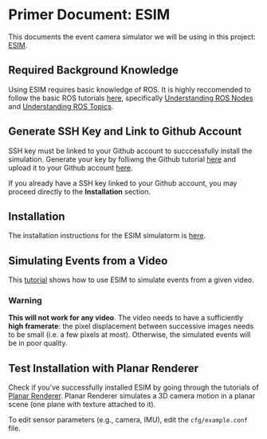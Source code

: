 # Primer Document: ESIM
This documents the event camera simulator we will be using in this project: [ESIM](https://github.com/uzh-rpg/rpg_esim).

## Required Background Knowledge
Using ESIM requires basic knowledge of ROS. It is highly reccomended to follow the basic ROS tutorials [here](http://wiki.ros.org/ROS/Tutorials), specifically [Understanding ROS Nodes](http://wiki.ros.org/ROS/Tutorials/UnderstandingNodes) and [Understanding ROS Topics](http://wiki.ros.org/ROS/Tutorials/UnderstandingTopics).


## Generate SSH Key and Link to Github Account
SSH key must be linked to your Github account to succcessfully install the simulation. Generate your key by folliwng the Github tutorial [here](https://help.github.com/en/github/authenticating-to-github/generating-a-new-ssh-key-and-adding-it-to-the-ssh-agent) and upload it to your Github account [here](https://help.github.com/en/github/authenticating-to-github/adding-a-new-ssh-key-to-your-github-account).

If you already have a SSH key linked to your Github account, you may proceed directly to the **Installation** section. 

## Installation
The installation instructions for the ESIM simulatorm is [here](https://github.com/uzh-rpg/rpg_esim/wiki/Installation).

## Simulating Events from a Video
This [tutorial](https://github.com/uzh-rpg/rpg_esim/wiki/Simulating-events-from-a-video) shows how to use ESIM to simulate events from a given video.

### Warning
**This will not work for any video**. The video needs to have a sufficiently **high framerate**: the pixel displacement between successive images needs to be small (i.e. a few pixels at most). Otherwise, the simulated events will be in poor quality.

## Test Installation with Planar Renderer
Check if you've successfully installed ESIM by going through the tutorials of [Planar Renderer](https://github.com/uzh-rpg/rpg_esim/wiki/Planar-Renderer). Planar Renderer simulates a 3D camera motion in a planar scene (one plane with texture attached to it).

To edit sensor parameters (e.g., camera, IMU), edit the ``` cfg/example.conf ``` file.
